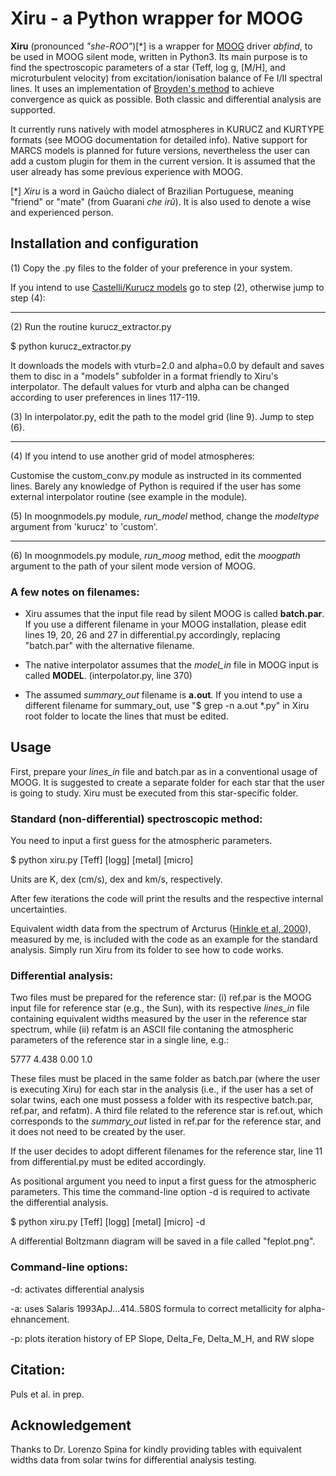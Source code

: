 # Xiru - a Python wrapper for MOOG

**Xiru** (pronounced *"she-ROO"*)[\*] is a wrapper for [MOOG](https://www.as.utexas.edu/~chris/moog.html) driver *abfind*, to be used in MOOG silent mode, written in Python3. Its main purpose is to find the spectroscopic parameters of a star (Teff, log g, [M/H], and microturbulent velocity) from excitation/ionisation balance of Fe I/II spectral lines. It uses an implementation of [Broyden's method](https://www.ams.org/journals/mcom/1965-19-092/S0025-5718-1965-0198670-6/home.html) to achieve convergence as quick as possible. Both classic and differential analysis are supported.

It currently runs natively with model atmospheres in KURUCZ and KURTYPE formats (see MOOG documentation for detailed info). Native support for MARCS models is planned for future versions, nevertheless the user can add a custom plugin for them in the current version. It is assumed that the user already has some previous experience with MOOG.

[\*] *Xiru* is a word in Gaúcho dialect of Brazilian Portuguese, meaning "friend" or "mate" (from Guarani *che irũ*). It is also used to denote a wise and experienced person.

## Installation and configuration

(1) Copy the .py files to the folder of your preference in your system.

If you intend to use [Castelli/Kurucz models](https://wwwuser.oats.inaf.it/castelli/grids.html) go to step (2), otherwise jump to step (4):

---

(2) Run the routine kurucz_extractor.py

$ python kurucz_extractor.py

It downloads the models with vturb=2.0 and alpha=0.0 by default and saves them to disc in a "models" subfolder in a format friendly to Xiru's interpolator. The default values for vturb and alpha can be changed according to user preferences in lines 117-119. 

(3) In interpolator.py, edit the path to the model grid (line 9). Jump to step (6).

---

(4) If you intend to use another grid of model atmospheres:

Customise the custom_conv.py module as instructed in its commented lines. Barely any knowledge of Python is required if the user has some external interpolator routine (see example in the module).

(5) In moognmodels.py module, *run_model* method, change the *modeltype* argument from 'kurucz' to 'custom'.

---

(6) In moognmodels.py module, *run_moog* method, edit the *moogpath* argument to the path of your silent mode version of MOOG.

### A few notes on filenames:

- Xiru assumes that the input file read by silent MOOG is called **batch.par**. If you use a different filename in your MOOG installation, please edit lines 19, 20, 26 and 27 in differential.py accordingly, replacing "batch.par" with the alternative filename.

- The native interpolator assumes that the *model_in* file in MOOG input is called **MODEL**. (interpolator.py, line 370)

- The assumed *summary_out* filename is **a.out**. If you intend to use a different filename for summary_out, use "$ grep -n a.out \*.py" in Xiru root folder to locate the lines that must be edited.

## Usage

First, prepare your *lines_in* file and batch.par as in a conventional usage of MOOG. It is suggested to create a separate folder for each star that the user is going to study. Xiru must be executed from this star-specific folder.

### Standard (non-differential) spectroscopic method:

You need to input a first guess for the atmospheric parameters.

$ python xiru.py [Teff] [logg] [metal] [micro]

Units are K, dex (cm/s), dex and km/s, respectively.

After few iterations the code will print the results and the respective internal uncertainties.

Equivalent width data from the spectrum of Arcturus ([Hinkle et al, 2000](http://ast.noao.edu/data/other)), measured by me, is included with the code as an example for the standard analysis. Simply run Xiru from its folder to see how to code works.

### Differential analysis:

Two files must be prepared for the reference star: (i) ref.par is the MOOG input file for reference star (e.g., the Sun), with its respective *lines_in* file containing equivalent widths measured by the user in the reference star spectrum, while (ii) refatm is an ASCII file contaning the atmospheric parameters of the reference star in a single line, e.g.:

5777 4.438 0.00 1.0

These files must be placed in the same folder as batch.par (where the user is executing Xiru) for each star in the analysis (i.e., if the user has a set of solar twins, each one must possess a folder with its respective batch.par, ref.par, and refatm). A third file related to the reference star is ref.out, which corresponds to the *summary_out* listed in ref.par for the reference star, and it does not need to be created by the user.

If the user decides to adopt different filenames for the reference star, line 11 from differential.py must be edited accordingly.

As positional argument you need to input a first guess for the atmospheric parameters. This time the command-line option -d is required to activate the differential analysis.

$ python xiru.py [Teff] [logg] [metal] [micro] -d

A differential Boltzmann diagram will be saved in a file called "feplot.png".

### Command-line options:

-d: activates differential analysis

-a: uses Salaris 1993ApJ...414..580S formula to correct metallicity for alpha-ehnancement.

-p: plots iteration history of EP Slope, Delta_Fe, Delta_M_H, and RW slope

## Citation:

Puls et al. in prep.

## Acknowledgement

Thanks to Dr. Lorenzo Spina for kindly providing tables with equivalent widths data from solar twins for differential analysis testing.
